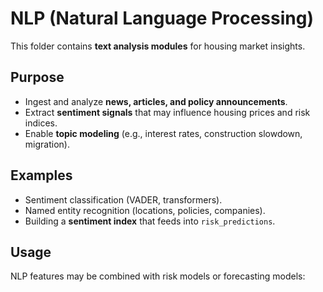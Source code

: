 # NLP (Natural Language Processing)

This folder contains **text analysis modules** for housing market insights.

## Purpose
- Ingest and analyze **news, articles, and policy announcements**.
- Extract **sentiment signals** that may influence housing prices and risk indices.
- Enable **topic modeling** (e.g., interest rates, construction slowdown, migration).

## Examples
- Sentiment classification (VADER, transformers).
- Named entity recognition (locations, policies, companies).
- Building a **sentiment index** that feeds into `risk_predictions`.

## Usage
NLP features may be combined with risk models or forecasting models:

